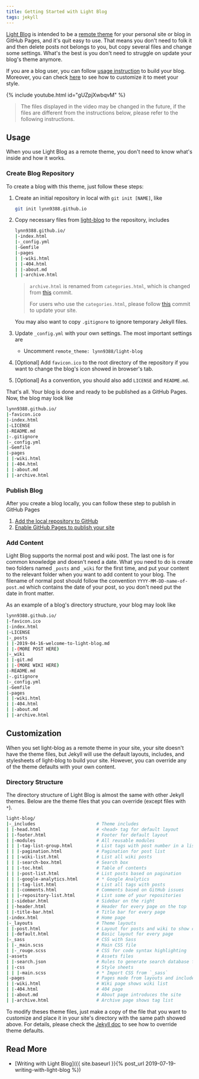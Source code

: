 ```yaml
---
title: Getting Started with Light Blog
tags: jekyll
---
```


[Light Blog](https://github.com/lynn9388/light-blog) is intended to be a [remote theme](https://github.blog/2017-11-29-use-any-theme-with-github-pages/) for your personal site or blog in GitHub Pages, and it's quit easy to use. That means you don't need to folk it and then delete posts not belongs to you, but copy several files and change some settings. What's the best is you don't need to struggle on update your blog's theme anymore.

If you are a blog user, you can follow [usage instruction](#usage) to build your blog. Moreover, you can check [here](#customization) to see how to customize it to meet your style.

{% include youtube.html id="gUZpjXwbqvM" %}

> The files displayed in the video may be changed in the future, if the files are different from the instructions below, please refer to the following instructions.

## Usage

When you use Light Blog as a remote theme, you don't need to know what's inside and how it works.

### Create Blog Repository

To create a blog with this theme, just follow these steps:

1. Create an initial repository in local with `git init [NAME]`, like

    ```bash
    git init lynn9388.github.io
    ```

1. Copy necessary files from [light-blog](https://github.com/lynn9388/light-blog) to the repository, includes

    ```bash
    lynn9388.github.io/
    |-index.html
    |-_config.yml
    |-Gemfile
    |-pages
    | |-wiki.html
    | |-404.html
    | |-about.md
    | |-archive.html
    ```

    > `archive.html` is renamed from `categories.html`, which is changed from [this](https://github.com/lynn9388/light-blog/commit/d0f7f564090afd4e5ee30226a6446fb410eb8333) commit.
    >
    > For users who use the `categories.html`, please follow [this](https://github.com/lynn9388/lynn9388.github.io/commit/67df386aff6d5c0adc62b6ac11a4a2e2e3810862) commit to update your site.

    You may also want to copy `.gitignore` to ignore temporary Jekyll files.

1. Update `_config.yml` with your own settings. The most important settings are

    - Uncomment `remote_theme: lynn9388/light-blog`

1. [Optional] Add `favicon.ico` to the root directory of the repository if you want to change the blog's icon showed in browser's tab.

1. [Optional] As a convention, you should also add `LICENSE` and `README.md`.

That's all. Your blog is done and ready to be published as a GitHub Pages. Now, the blog may look like

```bash
lynn9388.github.io/
|-favicon.ico
|-index.html
|-LICENSE
|-README.md
|-.gitignore
|-_config.yml
|-Gemfile
|-pages
| |-wiki.html
| |-404.html
| |-about.md
| |-archive.html
```

### Publish Blog

After you create a blog locally, you can follow these step to publish in GitHub Pages

1. [Add the local repository to GitHub](https://help.github.com/en/articles/adding-an-existing-project-to-github-using-the-command-line)
1. [Enable GitHub Pages to publish your site](https://help.github.com/en/articles/configuring-a-publishing-source-for-github-pages)

### Add Content

Light Blog supports the normal post and wiki post. The last one is for common knowledge and doesn't need a date. What you need to do is create two folders named `_posts` and `_wiki` for the first time, and put your content to the relevant folder when you want to add content to your blog. The filename of normal post should follow the convention `YYYY-MM-DD-name-of-post.md` which contains the date of your post, so you don't need put the date in front matter.

As an example of a blog's directory structure, your blog may look like

```bash
lynn9388.github.io/
|-favicon.ico
|-index.html
|-LICENSE
|-_posts
| |-2019-04-16-welcome-to-light-blog.md
| |-(MORE POST HERE)
|-_wiki
| |-git.md
| |-(MORE WIKI HERE)
|-README.md
|-.gitignore
|-_config.yml
|-Gemfile
|-pages
| |-wiki.html
| |-404.html
| |-about.md
| |-archive.html
```

## Customization

When you set light-blog as a remote theme in your site, your site doesn't have the theme files, but Jekyll will use the default layouts, includes, and stylesheets of light-blog to build your site. However, you can override any of the theme defaults with your own content.

### Directory Structure

The directory structure of Light Blog is almost the same with other Jekyll themes. Below are the theme files that you can override (except files with `*`).

```bash
light-blog/
|-_includes                       # Theme includes
| |-head.html                     # <head> tag for default layout
| |-footer.html                   # Footer for default layout
| |-modules                       # All reusable modules
| | |-tag-list-group.html         # List tags with post number in a list
| | |-pagination.html             # Pagination for post list
| | |-wiki-list.html              # List all wiki posts
| | |-search-box.html             # Search box
| | |-toc.html                    # Table of contents
| | |-post-list.html              # List posts based on pagination
| | |-google-analytics.html       # * Google Analytics
| | |-tag-list.html               # List all tags with posts
| | |-comments.html               # Comments based on GitHub issues
| | |-repository-list.html        # List some of your repositories
| |-sidebar.html                  # Sidebar on the right
| |-header.html                   # Header for every page on the top
| |-title-bar.html                # Title bar for every page
|-index.html                      # Home page
|-_layouts                        # Theme layouts
| |-post.html                     # Layout for posts and wiki to show content
| |-default.html                  # Basic layout for every page
|-_sass                           # CSS with Sass
| |-_main.scss                    # Main CSS file
| |-_rouge.scss                   # CSS for code syntax highlighting
|-assets                          # Assets files
| |-search.json                   # Rules to generate search database for search box
| |-css                           # Style sheets
| | |-main.scss                   # * Import CSS from `_sass`
|-pages                           # Pages made from layouts and includes
| |-wiki.html                     # Wiki page shows wiki list
| |-404.html                      # 404 page
| |-about.md                      # About page introduces the site
| |-archive.html                  # Archive page shows tag list
```

To modify theses theme files, just make a copy of the file that you want to customize and place it in your site's directory with the same path showed above. For details, please check the [Jekyll doc](https://jekyllrb.com/docs/themes/#overriding-theme-defaults) to see how to override theme defaults.

## Read More

- [Writing with Light Blog]({{ site.baseurl }}{% post_url 2019-07-19-writing-with-light-blog %})
